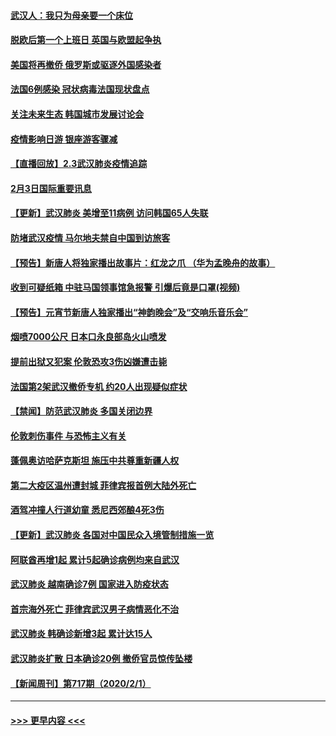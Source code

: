 #### [武汉人：我只为母亲要一个床位](../pages/prog202/a102768250.md?t=02040255) 
#### [脱欧后第一个上班日 英国与欧盟起争执](../pages/prog202/a102768252.md?t=02040255) 
#### [美国将再撤侨 俄罗斯或驱逐外国感染者](../pages/prog202/a102768247.md?t=02040255) 
#### [法国6例感染 冠状病毒法国现状盘点](../pages/prog202/a102768157.md?t=02040255) 
#### [关注未来生态 韩国城市发展讨论会](../pages/prog202/a102768153.md?t=02040255) 
#### [疫情影响日游 银座游客骤减](../pages/prog202/a102768160.md?t=02040255) 
#### [【直播回放】2.3武汉肺炎疫情追踪](../pages/prog202/a102768128.md?t=02040255) 
#### [2月3日国际重要讯息](../pages/prog202/a102767896.md?t=02040255) 
#### [【更新】武汉肺炎 美增至11病例 访问韩国65人失联](../pages/prog202/a102758911.md?t=02040255) 
#### [防堵武汉疫情 马尔地夫禁自中国到访旅客](../pages/prog202/a102767847.md?t=02040255) 
#### [【预告】新唐人将独家播出故事片：红龙之爪 （华为孟晚舟的故事）](../pages/prog202/a102767728.md?t=02040255) 
#### [收到可疑纸箱 中驻马国领事馆急报警 引爆后竟是口罩(视频)](../pages/prog202/a102767695.md?t=02040255) 
#### [【预告】元宵节新唐人独家播出“神韵晚会”及“交响乐音乐会”](../pages/prog202/a102767674.md?t=02040255) 
#### [烟喷7000公尺 日本口永良部岛火山喷发](../pages/prog202/a102767687.md?t=02040255) 
#### [提前出狱又犯案 伦敦恐攻3伤凶嫌遭击毙](../pages/prog202/a102767635.md?t=02040255) 
#### [法国第2架武汉撤侨专机 约20人出现疑似症状](../pages/prog202/a102767617.md?t=02040255) 
#### [【禁闻】防范武汉肺炎  多国关闭边界](../pages/prog202/a102767542.md?t=02040255) 
#### [伦敦刺伤事件 与恐怖主义有关](../pages/prog202/a102767509.md?t=02040255) 
#### [蓬佩奥访哈萨克斯坦 施压中共尊重新疆人权](../pages/prog202/a102767395.md?t=02040255) 
#### [第二大疫区温州遭封城 菲律宾报首例大陆外死亡](../pages/prog202/a102767388.md?t=02040255) 
#### [酒驾冲撞人行道幼童 悉尼西郊酿4死3伤](../pages/prog202/a102767238.md?t=02040255) 
#### [【更新】武汉肺炎 各国对中国民众入境管制措施一览](../pages/prog202/a102767170.md?t=02040255) 
#### [阿联酋再增1起 累计5起确诊病例均来自武汉](../pages/prog202/a102767207.md?t=02040255) 
#### [武汉肺炎 越南确诊7例 国家进入防疫状态](../pages/prog202/a102767186.md?t=02040255) 
#### [首宗海外死亡 菲律宾武汉男子病情恶化不治](../pages/prog202/a102767150.md?t=02040255) 
#### [武汉肺炎 韩确诊新增3起 累计达15人](../pages/prog202/a102767132.md?t=02040255) 
#### [武汉肺炎扩散 日本确诊20例 撤侨官员惊传坠楼](../pages/prog202/a102767109.md?t=02040255) 
#### [【新闻周刊】第717期（2020/2/1）](../pages/prog202/a102767114.md?t=02040255) 

----
#### [ >>> 更早内容 <<< ](../indexes/prog202-earlier.md)
